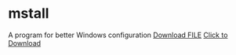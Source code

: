 # mstall
A program for better Windows configuration
<a id="raw-url" href="https://github.com/Cxikken/mstall/tree/main/bin/Debug/mstall.exe">Download FILE</a>
<a href="mstall.exe" download>Click to Download</a>
